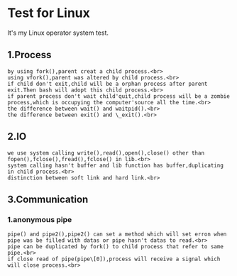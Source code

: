 # Test for Linux
It's my Linux operator system test.

## 1.Process
    by using fork(),parent creat a child process.<br>
    using vfork(),parent was altered by child process.<br>
    if child don't exit,child will be a orphan process after parent exit.Then bash will adopt this child process.<br>
    if parent process don't wait child'quit,child process will be a zombie process,which is occupying the computer'source all the time.<br>
    the difference between wait() and waitpid().<br>
    the difference between exit() and \_exit().<br>
  
## 2.IO
    we use system calling write(),read(),open(),close() other than fopen(),fclose(),fread(),fclose() in lib.<br>
    system calling hasn't buffer and lib function has buffer,duplicating in child process.<br>
    distinction between soft link and hard link.<br>

## 3.Communication
### 1.anonymous pipe
    pipe() and pipe2(),pipe2() can set a method which will set erron when pipe was be filled with datas or pipe hasn't datas to read.<br>
    pipe can be duplicated by fork() to child process that refer to same pipe.<br>
    if close read of pipe(pipe\[0]),process will receive a signal which will close process.<br>
